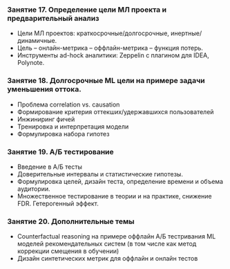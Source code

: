 ### Занятие 17. Определение цели МЛ проекта и предварительный анализ

- Цели МЛ проектов: краткосрочные/долгосрочные, инертные/динамичные.
- Цель – онлайн-метрика – оффлайн-метрика – функция потерь.
- Инструменты ad-hock аналитики: Zeppelin с плагином для IDEA, Polynote.

### Занятие 18. Долгосрочные ML цели на примере задачи уменьшения оттока.

- Проблема correlation vs. causation
- Формирование критерия оттекших/удержавшихся пользователей
- Инжиниринг фичей
- Тренировка и интерпретация модели
- Формулировка набора гипотез

### Занятие 19. А/Б тестирование

- Введение в А/Б тесты
- Доверительные интервалы и статистические гипотезы.
- Формулировка целей, дизайн теста, определение времени и объема аудитории.
- Множественное тестирование в теории и на практике, снижение FDR. Гетерогенный эффект.

### Занятие 20. Дополнительные темы

- Counterfactual reasoning на примере оффлайн А/Б тестривания ML моделей рекомендательных систем (в том числе как метод коррекции смещения в обучении)
- Дизайн синтетических метрик для оффлайн и онлайн тестов
